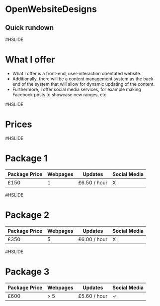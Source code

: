 # OpenWebsiteDesigns
## Quick rundown

#HSLIDE

# What I offer

* What I offer is a front-end, user-interaction orientated website. 
* Additionally, there will be a content management system as the back-end
of the system that will allow for dynamic updating of the content. 
* Furthermore, I offer social media services, for example making Facebook
posts to showcase new ranges, etc. 

#HSLIDE

# Prices

#HSLIDE

# Package 1

Package Price | Webpages | Updates | Social Media
------------ | ------------- | ------------ | -------------
£150 | 1 | £6.50 / hour | X

#HSLIDE

# Package 2

Package Price | Webpages | Updates | Social Media 
------------ | ------------- | ------------ | -------------
£350 | 5 | £6.00 / hour | X

#HSLIDE

# Package 3

Package Price | Webpages | Updates | Social Media 
------------ | ------------- | ------------ | -------------
£600 | > 5 | £5.60 / hour | ✓

